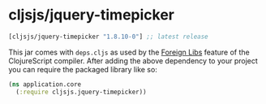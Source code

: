 # cljsjs/jquery-timepicker

[](dependency)
```clojure
[cljsjs/jquery-timepicker "1.8.10-0"] ;; latest release
```
[](/dependency)

This jar comes with `deps.cljs` as used by the [Foreign Libs][flibs] feature
of the ClojureScript compiler. After adding the above dependency to your project
you can require the packaged library like so:

```clojure
(ns application.core
  (:require cljsjs.jquery-timepicker))
```

[flibs]: https://clojurescript.org/reference/packaging-foreign-deps
